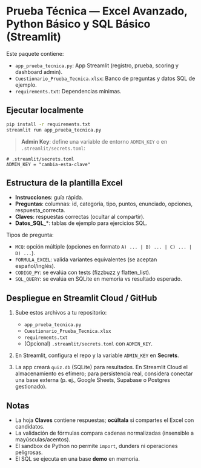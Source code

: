 
# Prueba Técnica — Excel Avanzado, Python Básico y SQL Básico (Streamlit)

Este paquete contiene:
- `app_prueba_tecnica.py`: App Streamlit (registro, prueba, scoring y dashboard admin).
- `Cuestionario_Prueba_Tecnica.xlsx`: Banco de preguntas y datos SQL de ejemplo.
- `requirements.txt`: Dependencias mínimas.

## Ejecutar localmente

```bash
pip install -r requirements.txt
streamlit run app_prueba_tecnica.py
```

> **Admin Key**: define una variable de entorno `ADMIN_KEY` o en `.streamlit/secrets.toml`:
```
# .streamlit/secrets.toml
ADMIN_KEY = "cambia-esta-clave"
```

## Estructura de la plantilla Excel

- **Instrucciones**: guía rápida.
- **Preguntas**: columnas: id, categoria, tipo, puntos, enunciado, opciones, respuesta_correcta.
- **Claves**: respuestas correctas (ocultar al compartir).
- **Datos_SQL_***: tablas de ejemplo para ejercicios SQL.

Tipos de pregunta:
- `MCQ`: opción múltiple (opciones en formato `A) ... | B) ... | C) ... | D) ...`).
- `FORMULA_EXCEL`: valida variantes equivalentes (se aceptan español/inglés).
- `CODIGO_PY`: se evalúa con tests (fizzbuzz y flatten_list).
- `SQL_QUERY`: se evalúa en SQLite en memoria vs resultado esperado.

## Despliegue en Streamlit Cloud / GitHub

1. Sube estos archivos a tu repositorio:
   - `app_prueba_tecnica.py`
   - `Cuestionario_Prueba_Tecnica.xlsx`
   - `requirements.txt`
   - (Opcional) `.streamlit/secrets.toml` con `ADMIN_KEY`.

2. En Streamlit, configura el repo y la variable `ADMIN_KEY` en **Secrets**.

3. La app creará `quiz.db` (SQLite) para resultados. En Streamlit Cloud el almacenamiento es efímero;
   para persistencia real, considera conectar una base externa (p. ej., Google Sheets, Supabase o Postgres gestionado).

## Notas

- La hoja **Claves** contiene respuestas; **ocúltala** si compartes el Excel con candidatos.
- La validación de fórmulas compara cadenas normalizadas (insensible a mayúsculas/acentos).
- El sandbox de Python no permite `import`, dunders ni operaciones peligrosas.
- El SQL se ejecuta en una base **demo** en memoria.
